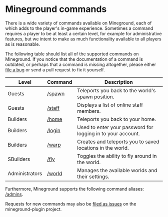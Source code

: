 Mineground commands
==========

There is a wide variety of commands available on Mineground, each of which adds to the player's in-game experience. Sometimes a command requires a player to be at least a certain level, for example for administrative features, but we intent to make as much functionality available to all players as is reasonable.

The following table should list all of the supported commands on Mineground. If you notice that the documentation of a command is outdated, or perhaps that a command is missing altogether, please either [file a bug](https://github.com/mineground/mineground-plugin/issues/new) or send a pull request to fix it yourself.


| Level          | Command                     | Description                                                 |
| ---------------|-----------------------------|-------------------------------------------------------------|
| Guests         | [/spawn](commands/spawn.md) | Teleports you back to the world's spawn position.           |
| Guests         | [/staff](commands/staff.md) | Displays a list of online staff members.                    |
| Builders       | [/home](commands/home.md)   | Teleports you back to your home.                            |
| Builders       | [/login](commands/login.md) | Used to enter your password for logging in to your account. |
| Builders       | [/warp](commands/warp.md)   | Creates and teleports you to saved locations in the world.  |
| SBuilders      | [/fly](commands/fly.md)     | Toggles the ability to fly around in the world.             |
| Administrators | [/world](commands/world.md) | Manages the available worlds and their settings.            |

Furthermore, Mineground supports the following command aliases: [/admins](commands/staff.md).

Requests for new commands may also be [filed as issues](https://github.com/mineground/mineground-plugin/issues/new) on the mineground-plugin project.